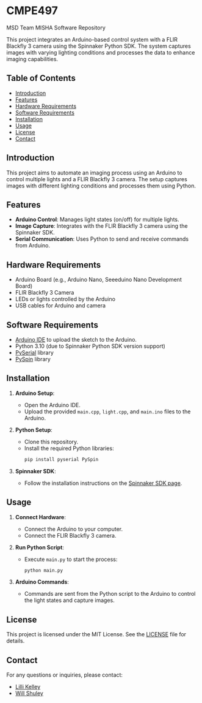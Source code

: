 # CMPE497
MSD Team MISHA Software Repository

This project integrates an Arduino-based control system with a FLIR Blackfly 3 camera using the Spinnaker Python SDK. The system captures images with varying lighting conditions and processes the data to enhance imaging capabilities.

## Table of Contents

- [Introduction](#introduction)
- [Features](#features)
- [Hardware Requirements](#hardware-requirements)
- [Software Requirements](#software-requirements)
- [Installation](#installation)
- [Usage](#usage)
- [License](#license)
- [Contact](#contact)

## Introduction

This project aims to automate an imaging process using an Arduino to control multiple lights and a FLIR Blackfly 3 camera. The setup captures images with different lighting conditions and processes them using Python.

## Features

- **Arduino Control**: Manages light states (on/off) for multiple lights.
- **Image Capture**: Integrates with the FLIR Blackfly 3 camera using the Spinnaker SDK.
- **Serial Communication**: Uses Python to send and receive commands from Arduino.

## Hardware Requirements

- Arduino Board (e.g., Arduino Nano, Seeeduino Nano Development Board)
- FLIR Blackfly 3 Camera
- LEDs or lights controlled by the Arduino
- USB cables for Arduino and camera

## Software Requirements

- [Arduino IDE](https://www.arduino.cc/en/software) to upload the sketch to the Arduino.
- Python 3.10 (due to Spinnaker Python SDK version support)
- [PySerial](https://pythonhosted.org/pyserial/) library
- [PySpin](https://github.com/Teledyne-MV/Spinnaker-Examples) library

## Installation

1. **Arduino Setup**:
   - Open the Arduino IDE.
   - Upload the provided `main.cpp`, `light.cpp`, and `main.ino` files to the Arduino.

2. **Python Setup**:
   - Clone this repository.
   - Install the required Python libraries:
     ```sh
     pip install pyserial PySpin
     ```

3. **Spinnaker SDK**:
   - Follow the installation instructions on the [Spinnaker SDK page](https://www.flir.com/products/spinnaker-sdk/).

## Usage

1. **Connect Hardware**:
   - Connect the Arduino to your computer.
   - Connect the FLIR Blackfly 3 camera.

2. **Run Python Script**:
   - Execute `main.py` to start the process:
     ```sh
     python main.py
     ```

3. **Arduino Commands**:
   - Commands are sent from the Python script to the Arduino to control the light states and capture images.

## License

This project is licensed under the MIT License. See the [LICENSE](LICENSE) file for details.

## Contact

For any questions or inquiries, please contact:
   - [Lilli Kelley](mailto:lmk8240@rit.edu)
   - [Will Shuley](mailto:wps8051@rit.edu)

